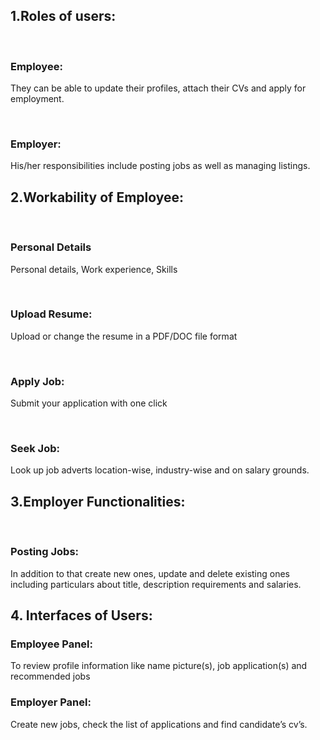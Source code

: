  <h2>1.Roles of users:</h2>

   <h3>Employee:</h3> They can be able to update their profiles, attach their CVs and apply for employment.

   <h3>Employer:</h3> His/her responsibilities include posting jobs as well as managing listings.

<h2>2.Workability of Employee:</h2>

    <h3>Personal Details</h3> Personal details, Work experience, Skills

    <h3>Upload Resume:</h3> Upload or change the resume in a PDF/DOC file format

    <h3>Apply Job:</h3> Submit your application with one click

   <h3>Seek Job:</h3> Look up job adverts location-wise, industry-wise and on salary grounds.

<h2>3.Employer Functionalities:</h2>

   <h3>Posting Jobs:</h3> In addition to that create new ones, update and delete existing ones including particulars about title, description requirements and salaries.

<h2>4. Interfaces of Users:</h2>

<h3>Employee Panel:</h3> To review profile information like name picture(s), job application(s) and recommended jobs

<h3>Employer Panel:</h3> Create new jobs, check the list of applications and find candidate’s cv’s.
